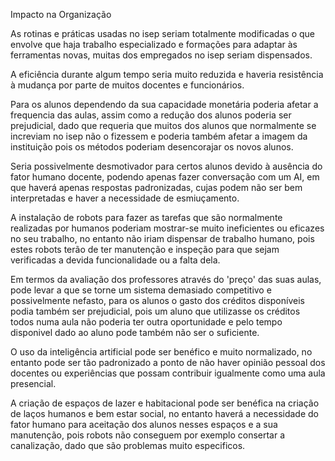 Impacto na Organização

As rotinas e práticas usadas no isep seriam totalmente modificadas o que envolve que haja trabalho especializado e formações para adaptar às ferramentas novas, muitas dos empregados no isep seriam dispensados. 

A eficiência durante algum tempo seria muito reduzida e haveria resistência à mudança por parte de muitos docentes e funcionários.

Para os alunos dependendo da sua capacidade monetária poderia afetar a frequencia das aulas, assim como a redução dos alunos poderia ser prejudicial, dado que requeria que muitos dos alunos que normalmente se increviam no isep não o fizessem e poderia também afetar a imagem da instituição pois os métodos poderiam desencorajar os novos alunos.

Seria possivelmente desmotivador para certos alunos devido à ausência do fator humano docente, podendo apenas fazer conversação com um AI, em que haverá apenas respostas padronizadas, cujas podem não ser bem interpretadas e haver a necessidade de esmiuçamento.

A instalação de robots para fazer as tarefas que são normalmente realizadas por humanos poderiam mostrar-se muito ineficientes ou eficazes no seu trabalho, no entanto não iriam dispensar de trabalho humano, pois estes robots terão de ter manutenção e inspeção para que sejam verificadas a devida funcionalidade ou a falta dela.

Em termos da avaliação dos professores através do 'preço' das suas aulas, pode levar a que se torne um sistema demasiado competitivo e possivelmente nefasto, para os alunos o gasto dos créditos disponíveis podia também ser prejudicial, pois um aluno que utilizasse os créditos todos numa aula não poderia ter outra oportunidade e pelo tempo disponivel dado ao aluno pode também não ser o suficiente.

O uso da inteligência artificial pode ser benéfico e muito normalizado, no entanto pode ser tão padronizado a ponto de não haver opinião pessoal dos docentes ou experiências que possam contribuir igualmente como uma aula presencial.

A criação de espaços de lazer e habitacional pode ser benéfica na criação de laços humanos e bem estar social, no entanto haverá a necessidade do fator humano para aceitação dos alunos nesses espaços e a sua manutenção, pois robots não conseguem por exemplo consertar a canalização, dado que são problemas muito especificos.